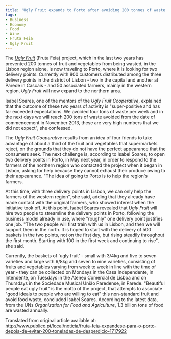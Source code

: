 ```yaml
---
title: 'Ugly Fruit expands to Porto after avoiding 200 tonnes of waste'
tags: 
- Business
- Economy
- Food
- Wine
- Fruta Feia
- Ugly Fruit
---
```

The _[Ugly Fruit](http://frutafeia.pt/en)_ (Fruta Feia) project, which in the last two years has prevented 200 tonnes of fruit and vegetables from being wasted, in the Lisbon region alone, is now traveling to Porto, where it is looking for two delivery points. Currently with 800 customers distributed among the three delivery points in the district of Lisbon - two in the capital and another at Parede in Cascais - and 50 associated farmers, mainly in the western region, _Ugly Fruit_ will now expand to the northern area.

Isabel Soares, one of the mentors of the _Ugly Fruit Cooperative_, explained that the outcome of these two years of activity is "super-positive and has far exceeded expectations. We avoided four tons of waste per week and in the next days we will reach 200 tons of waste avoided from the date of commencement in November 2013, these are very high numbers that we did not expect", she confessed. 

The _Ugly Fruit Cooperative_ results from an idea of ​​four friends to take advantage of about a third of the fruit and vegetables that supermarkets reject, on the grounds that they do not have the perfect appearance that the consumers seek. The next challenge is, according to Isabel Soares, to open two delivery points in Porto, in May next year, in order to respond to the farmers of the northern region who contacted the project when it began in Lisbon, asking for help because they cannot exhaust their produce owing to their appearance. "The idea of ​​going to Porto is to help the region's farmers. 

At this time, with three delivery points in Lisbon, we can only help the farmers of the western region", she said, adding that they already have made contact with the original farmers, who showed interest when the initiative took off. At this point, Isabel Soares revealed that _Ugly Fruit_ will hire two people to streamline the delivery points in Porto, following the business model already in use, where "roughly" one delivery point justifies one job. "The two people will first train with us in Lisbon, and then we will support them in the north. It is hoped to start with the delivery of 500 baskets in the two points, not on the first day, but rising steadily throughout the first month. Starting with 100 in the first week and continuing to rise", she said. 

Currently, the baskets of 'ugly fruit' - small with 3/4kg and five to seven varieties and large with 6/8kg and seven to nine varieties, consisting of fruits and vegetables varying from week to week in line with the time of year - they can be collected on Mondays in the Casa Independente, in Intendente, on Tuesdays in the Ateneu Comercial de Lisboa and on Thursdays in the Sociedade Musical União Paredense, in Parede. "Beautiful people eat ugly fruit" is the motto of the project, that attempts to associate "good ideals to people who are willing to eat" this non-standard fruit and avoid food waste, concluded Isabel Soares. According to the latest data, from the UNs _Organization for Food and Agriculture_, 1.3 billion tons of food are wasted annually. 

Translated from original article available at: http://www.publico.pt/local/noticia/fruta-feia-expandese-para-o-porto-depois-de-evitar-200-toneladas-de-desperdicio-1717922